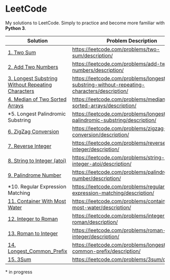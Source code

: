 # LeetCode
My solutions to LeetCode. Simply to practice and become more familiar with __Python 3__.

Solution | Problem Description
--- | ---
[1. Two Sum](/Solutions/0001_Two_Sum.py) | https://leetcode.com/problems/two-sum/description/
[2. Add Two Numbers](/Solutions/0002_Add_Two_Numbers.py) | https://leetcode.com/problems/add-two-numbers/description/
[3. Longest Substring Without Repeating Characters](/Solutions/0003_Longest_Substring_Without_Repeating_Characters.py) | https://leetcode.com/problems/longest-substring-without-repeating-characters/description/
[4. Median of Two Sorted Arrays](/Solutions/0004_Median_of_Two_Sorted_Arrays.py) | https://leetcode.com/problems/median-of-two-sorted-arrays/description/
\*5. Longest Palindromic Substring | https://leetcode.com/problems/longest-palindromic-substring/description/
[6. ZigZag Conversion](/Solutions/0006_ZigZag_Conversion.py) | https://leetcode.com/problems/zigzag-conversion/description/
[7. Reverse Integer](/Solutions/0007_Reverse_Integer.py) | https://leetcode.com/problems/reverse-integer/description/
[8. String to Integer (atoi)](/Solutions/0008_String_to_Integer_(atoi).py) | https://leetcode.com/problems/string-to-integer-atoi/description/
[9. Palindrome Number](/Solutions/0009_Palindrome_Number.py) | https://leetcode.com/problems/palindrome-number/description/
\*10. Regular Expression Matching | https://leetcode.com/problems/regular-expression-matching/description/
[11. Container With Most Water](/Solutions/0011_Container_With_Most_Water.py) | https://leetcode.com/problems/container-with-most-water/description/
[12. Integer to Roman](/Solutions/0012_Integer_to_Roman.py) | https://leetcode.com/problems/integer-to-roman/description/
[13. Roman to Integer](/Solutions/0013_Roman_to_Integer.py) | https://leetcode.com/problems/roman-to-integer/description/
[14. Longest_Common_Prefix](/Solutions/0014_Longest_Common_Prefix.py) | https://leetcode.com/problems/longest-common-prefix/description/
[15. 3Sum](/Solutions/0015_3Sum.py) | https://leetcode.com/problems/3sum/description/

\* in progress
